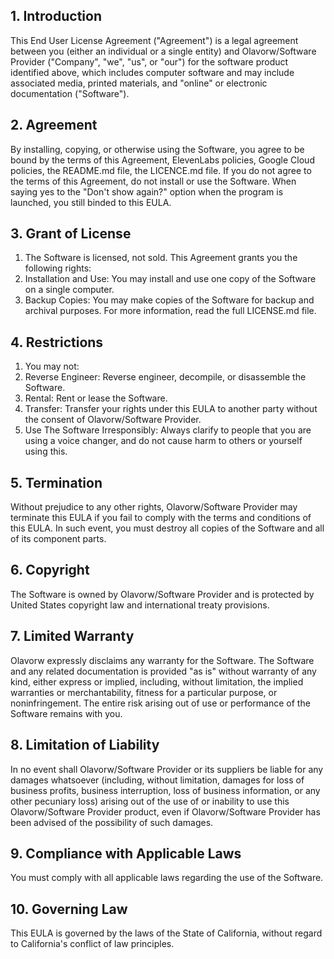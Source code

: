## 1. Introduction
This End User License Agreement ("Agreement") is a legal agreement between you (either an individual or a single entity) and Olavorw/Software Provider ("Company", "we", "us", or "our") for the software product identified above, which includes computer software and may include associated media, printed materials, and "online" or electronic documentation ("Software").

## 2. Agreement
By installing, copying, or otherwise using the Software, you agree to be bound by the terms of this Agreement, ElevenLabs policies, Google Cloud policies, the README.md file, the LICENCE.md file. If you do not agree to the terms of this Agreement, do not install or use the Software. When saying yes to the "Don't show again?" option when the program is launched, you still binded to this EULA.

## 3. Grant of License
1. The Software is licensed, not sold. This Agreement grants you the following rights:
2. Installation and Use: You may install and use one copy of the Software on a single computer.
3. Backup Copies: You may make copies of the Software for backup and archival purposes.
For more information, read the full LICENSE.md file.

## 4. Restrictions
1. You may not:
2. Reverse Engineer: Reverse engineer, decompile, or disassemble the Software.
3. Rental: Rent or lease the Software.
4. Transfer: Transfer your rights under this EULA to another party without the consent of Olavorw/Software Provider.
5. Use The Software Irresponsibly: Always clarify to people that you are using a voice changer, and do not cause harm to others or yourself using this.

## 5. Termination
Without prejudice to any other rights, Olavorw/Software Provider may terminate this EULA if you fail to comply with the terms and conditions of this EULA. In such event, you must destroy all copies of the Software and all of its component parts.

## 6. Copyright
The Software is owned by Olavorw/Software Provider and is protected by United States copyright law and international treaty provisions.

## 7. Limited Warranty
Olavorw expressly disclaims any warranty for the Software. The Software and any related documentation is provided "as is" without warranty of any kind, either express or implied, including, without limitation, the implied warranties or merchantability, fitness for a particular purpose, or noninfringement. The entire risk arising out of use or performance of the Software remains with you.

## 8. Limitation of Liability
In no event shall Olavorw/Software Provider or its suppliers be liable for any damages whatsoever (including, without limitation, damages for loss of business profits, business interruption, loss of business information, or any other pecuniary loss) arising out of the use of or inability to use this Olavorw/Software Provider product, even if Olavorw/Software Provider has been advised of the possibility of such damages.

## 9. Compliance with Applicable Laws
You must comply with all applicable laws regarding the use of the Software.

## 10. Governing Law
This EULA is governed by the laws of the State of California, without regard to California's conflict of law principles.